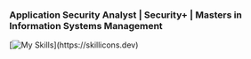 ### Application Security Analyst | Security+ | Masters in Information Systems Management

[![My Skills](https://skillicons.dev/icons?i=apple,arch,aws,cpp,cloudflare,css,discord,docker,figma,firebase,git,github,heroku,html,js,kali,linkedin,linux,lua,md,mysql,neovim,nginx,notion,obsidian,postgres,postman,powershell,py,r,raspberrypi,regex,sqlite,stackoverflow,vim,vscode,visualstudio,windows,)](https://skillicons.dev)


